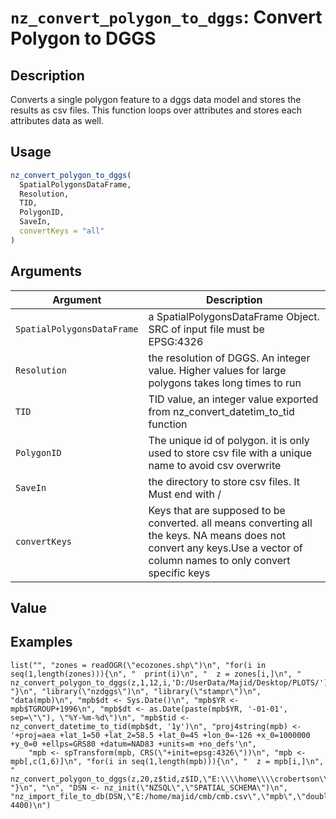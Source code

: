 # `nz_convert_polygon_to_dggs`: Convert Polygon to DGGS

## Description


 Converts a single polygon feature to a dggs data model and stores the results as csv files.
 This function loops over attributes and stores each attributes data as well.


## Usage

```r
nz_convert_polygon_to_dggs(
  SpatialPolygonsDataFrame,
  Resolution,
  TID,
  PolygonID,
  SaveIn,
  convertKeys = "all"
)
```


## Arguments

Argument      |Description
------------- |----------------
```SpatialPolygonsDataFrame```     |     a SpatialPolygonsDataFrame Object. SRC of input file must be EPSG:4326
```Resolution```     |     the resolution of DGGS. An integer value. Higher values for large polygons takes long times to run
```TID```     |     TID value, an integer value exported from nz_convert_datetim_to_tid function
```PolygonID```     |     The unique id of polygon. it is only used to store csv file with a unique name to avoid csv overwrite
```SaveIn```     |     the directory to store csv files. It Must end with /
```convertKeys```     |     Keys that are supposed to be converted. all means converting all the keys. NA means does not convert any keys.Use a vector of column names to only convert specific keys

## Value


 


## Examples

```   
list("", "zones = readOGR(\"ecozones.shp\")\n", "for(i in seq(1,length(zones))){\n", "  print(i)\n", "  z = zones[i,]\n", "  nz_convert_polygon_to_dggs(z,1,12,i,'D:/UserData/Majid/Desktop/PLOTS/')\n", "}\n", "library(\"nzdggs\")\n", "library(\"stampr\")\n", "data(mpb)\n", "mpb$dt <- Sys.Date()\n", "mpb$YR <- mpb$TGROUP+1996\n", "mpb$dt <- as.Date(paste(mpb$YR, '-01-01', sep=\"\"), \"%Y-%m-%d\")\n", "mpb$tid <- nz_convert_datetime_to_tid(mpb$dt, '1y')\n", "proj4string(mpb) <- '+proj=aea +lat_1=50 +lat_2=58.5 +lat_0=45 +lon_0=-126 +x_0=1000000 +y_0=0 +ellps=GRS80 +datum=NAD83 +units=m +no_defs'\n", 
    "mpb <- spTransform(mpb, CRS(\"+init=epsg:4326\"))\n", "mpb <- mpb[,c(1,6)]\n", "for(i in seq(1,length(mpb))){\n", "  z = mpb[i,]\n", "  nz_convert_polygon_to_dggs(z,20,z$tid,z$ID,\"E:\\\\home\\\\crobertson\\\\\")\n", "}\n", "\n", "DSN <- nz_init(\"NZSQL\",\"SPATIAL_SCHEMA\")\n", "nz_import_file_to_db(DSN,\"E:/home/majid/cmb/cmb.csv\",\"mpb\",\"double\",T,max_errors= 4400)\n")
 ```   